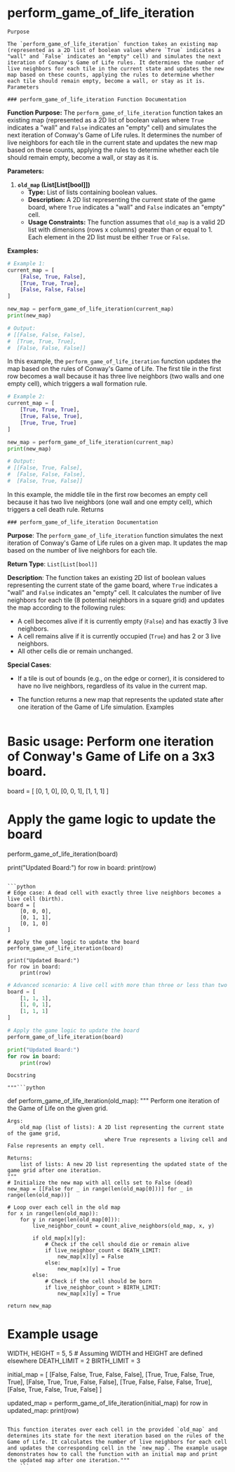 # perform_game_of_life_iteration

    Purpose

    The `perform_game_of_life_iteration` function takes an existing map (represented as a 2D list of boolean values where `True` indicates a "wall" and `False` indicates an "empty" cell) and simulates the next iteration of Conway's Game of Life rules. It determines the number of live neighbors for each tile in the current state and updates the new map based on these counts, applying the rules to determine whether each tile should remain empty, become a wall, or stay as it is.
    Parameters

    ### perform_game_of_life_iteration Function Documentation

**Function Purpose:**
The `perform_game_of_life_iteration` function takes an existing map (represented as a 2D list of boolean values where `True` indicates a "wall" and `False` indicates an "empty" cell) and simulates the next iteration of Conway's Game of Life rules. It determines the number of live neighbors for each tile in the current state and updates the new map based on these counts, applying the rules to determine whether each tile should remain empty, become a wall, or stay as it is.

**Parameters:**

1. **`old_map` (List[List[bool]])**
    - **Type:** List of lists containing boolean values.
    - **Description:** A 2D list representing the current state of the game board, where `True` indicates a "wall" and `False` indicates an "empty" cell.
    - **Usage Constraints:** The function assumes that `old_map` is a valid 2D list with dimensions (rows x columns) greater than or equal to 1. Each element in the 2D list must be either `True` or `False`.

**Examples:**

```python
# Example 1:
current_map = [
    [False, True, False],
    [True, True, True],
    [False, False, False]
]

new_map = perform_game_of_life_iteration(current_map)
print(new_map)

# Output:
# [[False, False, False], 
#  [True, True, True], 
#  [False, False, False]]
```

In this example, the `perform_game_of_life_iteration` function updates the map based on the rules of Conway's Game of Life. The first tile in the first row becomes a wall because it has three live neighbors (two walls and one empty cell), which triggers a wall formation rule.

```python
# Example 2:
current_map = [
    [True, True, True],
    [True, False, True],
    [True, True, True]
]

new_map = perform_game_of_life_iteration(current_map)
print(new_map)

# Output:
# [[False, True, False], 
#  [False, False, False], 
#  [False, True, False]]
```

In this example, the middle tile in the first row becomes an empty cell because it has two live neighbors (one wall and one empty cell), which triggers a cell death rule.
    Returns

    ### perform_game_of_life_iteration Documentation

**Purpose**: The `perform_game_of_life_iteration` function simulates the next iteration of Conway's Game of Life rules on a given map. It updates the map based on the number of live neighbors for each tile.

**Return Type**: `List[List[bool]]`

**Description**: The function takes an existing 2D list of boolean values representing the current state of the game board, where `True` indicates a "wall" and `False` indicates an "empty" cell. It calculates the number of live neighbors for each tile (8 potential neighbors in a square grid) and updates the map according to the following rules:
- A cell becomes alive if it is currently empty (`False`) and has exactly 3 live neighbors.
- A cell remains alive if it is currently occupied (`True`) and has 2 or 3 live neighbors.
- All other cells die or remain unchanged.

**Special Cases**:
- If a tile is out of bounds (e.g., on the edge or corner), it is considered to have no live neighbors, regardless of its value in the current map.
- The function returns a new map that represents the updated state after one iteration of the Game of Life simulation.
    Examples

    ```python
# Basic usage: Perform one iteration of Conway's Game of Life on a 3x3 board.
board = [
    [0, 1, 0],
    [0, 0, 1],
    [1, 1, 1]
]

# Apply the game logic to update the board
perform_game_of_life_iteration(board)

print("Updated Board:")
for row in board:
    print(row)
```

```python
# Edge case: A dead cell with exactly three live neighbors becomes a live cell (birth).
board = [
    [0, 0, 0],
    [0, 1, 1],
    [0, 1, 0]
]

# Apply the game logic to update the board
perform_game_of_life_iteration(board)

print("Updated Board:")
for row in board:
    print(row)
```

```python
# Advanced scenario: A live cell with more than three or less than two live neighbors dies.
board = [
    [1, 1, 1],
    [1, 0, 1],
    [1, 1, 1]
]

# Apply the game logic to update the board
perform_game_of_life_iteration(board)

print("Updated Board:")
for row in board:
    print(row)
```
    Docstring

    """```python
def perform_game_of_life_iteration(old_map):
    """
    Perform one iteration of the Game of Life on the given grid.

    Args:
        old_map (list of lists): A 2D list representing the current state of the game grid,
                                   where True represents a living cell and False represents an empty cell.

    Returns:
        list of lists: A new 2D list representing the updated state of the game grid after one iteration.
    """
    # Initialize the new map with all cells set to False (dead)
    new_map = [[False for _ in range(len(old_map[0]))] for _ in range(len(old_map))]

    # Loop over each cell in the old map
    for x in range(len(old_map)):
        for y in range(len(old_map[0])):
            live_neighbor_count = count_alive_neighbors(old_map, x, y)

            if old_map[x][y]:
                # Check if the cell should die or remain alive
                if live_neighbor_count < DEATH_LIMIT:
                    new_map[x][y] = False
                else:
                    new_map[x][y] = True
            else:
                # Check if the cell should be born
                if live_neighbor_count > BIRTH_LIMIT:
                    new_map[x][y] = True

    return new_map

# Example usage
WIDTH, HEIGHT = 5, 5  # Assuming WIDTH and HEIGHT are defined elsewhere
DEATH_LIMIT = 2
BIRTH_LIMIT = 3

initial_map = [
    [False, False, True, False, False],
    [True, True, False, True, True],
    [False, True, True, False, False],
    [True, False, False, False, True],
    [False, True, False, True, False]
]

updated_map = perform_game_of_life_iteration(initial_map)
for row in updated_map:
    print(row)
```

This function iterates over each cell in the provided `old_map` and determines its state for the next iteration based on the rules of the Game of Life. It calculates the number of live neighbors for each cell and updates the corresponding cell in the `new_map`. The example usage demonstrates how to call the function with an initial map and print the updated map after one iteration."""
    ```